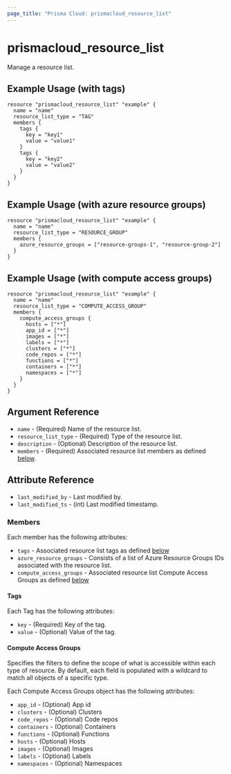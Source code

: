 ```yaml
---
page_title: "Prisma Cloud: prismacloud_resource_list"
---
```


# prismacloud_resource_list

Manage a resource list.

## Example Usage (with tags)

```hcl
resource "prismacloud_resource_list" "example" {
  name = "name"
  resource_list_type = "TAG"
  members {
    tags {
      key = "key1"
      value = "value1"
    }
    tags {
      key = "key2"
      value = "value2"
    }
  }
}
```

## Example Usage (with azure resource groups)

```hcl
resource "prismacloud_resource_list" "example" {
  name = "name"
  resource_list_type = "RESOURCE_GROUP"
  members {
    azure_resource_groups = ["resource-groups-1", "resource-group-2"]
  }
}
```

## Example Usage (with compute access groups)

```hcl
resource "prismacloud_resource_list" "example" {
  name = "name"
  resource_list_type = "COMPUTE_ACCESS_GROUP"
  members {
    compute_access_groups {
      hosts = ["*"]
      app_id = ["*"]
      images = ["*"]
      labels = ["*"]
      clusters = ["*"]
      code_repos = ["*"]
      functions = ["*"]
      containers = ["*"]
      namespaces = ["*"]
    }
  }
}
```

## Argument Reference

* `name` - (Required) Name of the resource list.
* `resource_list_type` - (Required) Type of the resource list.
* `description` - (Optional) Description of the resource list.
* `members` - (Required) Associated resource list members as defined [below](#members).

## Attribute Reference

* `last_modified_by` - Last modified by.
* `last_modified_ts` - (int) Last modified timestamp.

### Members

Each member has the following attributes:

* `tags` - Associated resource list tags as defined [below](#tags)
* `azure_resource_groups` - Consists of a list of Azure Resource Groups IDs associated with the resource list.
* `compute_access_groups` - Associated resource list Compute Access Groups as defined [below](#compute-access-groups)

#### Tags

Each Tag has the following attributes:

* `key` - (Required) Key of the tag.
* `value` - (Optional) Value of the tag.

#### Compute Access Groups

Specifies the filters to define the scope of what is accessible within each type of resource. By default, each field is populated with a wildcard to match all objects of a specific type.

Each Compute Access Groups object has the following attributes:

* `app_id` - (Optional) App id
* `clusters` - (Optional) Clusters
* `code_repos` - (Optional) Code repos
* `containers` - (Optional) Containers
* `functions` - (Optional) Functions
* `hosts` - (Optional) Hosts
* `images` - (Optional) Images
* `labels` - (Optional) Labels
* `namespaces` - (Optional) Namespaces